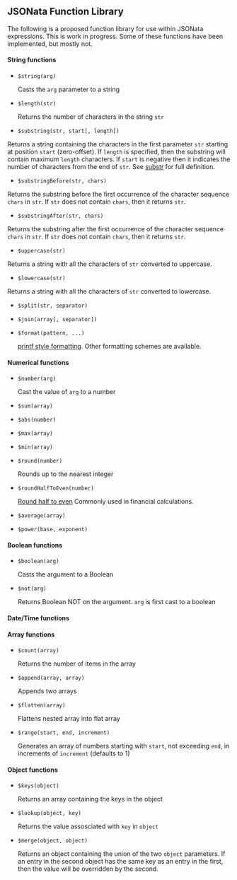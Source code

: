 ## JSONata Function Library
The following is a proposed function library for use within JSONata expressions.
This is work in progress. Some of these functions have been implemented, but mostly not.


#### String functions
- `$string(arg)`

   Casts the `arg` parameter to a string
   
- `$length(str)`

   Returns the number of characters in the string `str`
   
- `$substring(str, start[, length])`

Returns a string containing the characters in the first parameter `str`
starting at position `start` (zero-offset).  If `length` is specified, then
the substring will contain maximum `length` characters.  If `start` is negative
then it indicates the number of characters from the end of `str`.
See [substr](https://developer.mozilla.org/en-US/docs/Web/JavaScript/Reference/Global_Objects/String/substr) for full definition.

  - `$substringBefore(str, chars)`

   Returns the substring before the first occurrence of the character sequence `chars` in `str`.
   If `str` does not contain `chars`, then it returns `str`.


  - `$substringAfter(str, chars)`

   Returns the substring after the first occurrence of the character sequence `chars` in `str`.
   If `str` does not contain `chars`, then it returns `str`.


  - `$uppercase(str)`

  Returns a string with all the characters of `str` converted to uppercase.


  - `$lowercase(str)`

  Returns a string with all the characters of `str` converted to lowercase.


- `$split(str, separator)`

- `$join(array[, separator])`

- `$format(pattern, ...)`

  [printf style formatting](https://en.wikipedia.org/wiki/Printf_format_string#Format_placeholder_specification). Other formatting schemes are available.

#### Numerical functions

- `$number(arg)`

  Cast the value of `arg` to a number

- `$sum(array)`
- `$abs(number)`
- `$max(array)`
- `$min(array)`
- `$round(number)`

  Rounds up to the nearest integer

- `$roundHalfToEven(number)`

  [Round half to even](https://en.wikipedia.org/wiki/Rounding#Round_half_to_even) Commonly used in financial calculations.

- `$average(array)`
- `$power(base, exponent)`

#### Boolean functions

- `$boolean(arg)`

  Casts the argument to a Boolean

- `$not(arg)`

  Returns Boolean NOT on the argument.  `arg` is first cast to a boolean

#### Date/Time functions

#### Array functions

- `$count(array)`

  Returns the number of items in the array
  
- `$append(array, array)`

  Appends two arrays
  
- `$flatten(array)`

  Flattens nested array into flat array
  
- `$range(start, end, increment)`

  Generates an array of numbers starting with `start`, not exceeding `end`, in increments of `increment` (defaults to 1)

#### Object functions

- `$keys(object)`

  Returns an array containing the keys in the object

- `$lookup(object, key)`

  Returns the value assosciated with `key` in `object`
  
- `$merge(object, object)`
  
  Returns an object containing the union of the two `object` parameters.  If an entry in the second object 
  has the same key as an entry in the first, then the value will be overridden by the second.